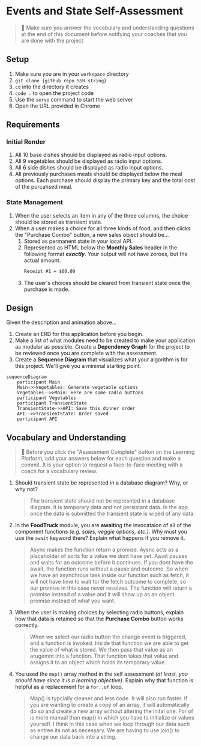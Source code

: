 # Events and State Self-Assessment

> 🧨 Make sure you answer the vocabulary and understanding questions at the end of this document before notifying your coaches that you are done with the project

## Setup

1. Make sure you are in your `workspace` directory
1. `git clone {github repo SSH string}`
1. `cd` into the directory it creates
1. `code .` to open the project code
1. Use the `serve` command to start the web server
1. Open the URL provided in Chrome

## Requirements

### Initial Render

1. All 10 base dishes should be displayed as radio input options.
1. All 9 vegetables should be displayed as radio input options.
1. All 6 side dishes should be displayed as radio input options.
1. All previously purchases meals should be displayed below the meal options. Each purchase should display the primary key and the total cost of the purcahsed meal.

### State Management

1. When the user selects an item in any of the three columns, the choice should be stored as transient state.
1. When a user makes a choice for all three kinds of food, and then clicks the "Purchase Combo" button, a new sales object should be...
    1. Stored as permanent state in your local API.
    1. Represented as HTML below the **Monthly Sales** header in the following format **_exactly_**. Your output will not have zeroes, but the actual amount.
        ```html
        Receipt #1 = $00.00
        ```
   1. The user's choices should be cleared from transient state once the purchase is made.

## Design

Given the description and animation above...

1. Create an ERD for this application before you begin.
1. Make a list of what modules need to be created to make your application as modular as possible. Create a **Dependency Graph** for the project to be reviewed once you are complete with the assessment.
1. Create a **Sequence Diagram** that visualizes what your algorithm is for this project. We'll give you a minimal starting point.

```mermaid
sequenceDiagram
    participant Main
    Main->>Vegetables: Generate vegetable options
    Vegetables-->>Main: Here are some radio buttons
    participant Vegetables
    participant TransientState
    TransientState->>API: Save this dinner order
    API-->>TransientState: Order saved
    participant API
```

## Vocabulary and Understanding

> 🧨 Before you click the "Assessment Complete" button on the Learning Platform, add your answers below for each question and make a commit. It is your option to request a face-to-face meeting with a coach for a vocabulary review.

1. Should transient state be represented in a database diagram? Why, or why not?
   > The transient state should not be represnted in a database diagram. It is temporary data and not persistant data. In the app once the data is submitted the transient state is wiped of any data. 
2. In the **FoodTruck** module, you are **await**ing the invocataion of all of the component functions _(e.g. sales, veggie options, etc.)_. Why must you use the `await` keyword there? Explain what happens if you remove it.
   > Async makes the function return a promise. Aysnc acts as a placeholder of sorts for a value we dont have yet. Await pauses and waits for an outcome before it continues. If you dont have the await, the function runs without a pause and outcome. So when we have an asynchrous task inside our function such as fetch, it will not have time to wait for the fetch outcome to complete, so our promise in this case never resolves. The function will return a promise instead of a value and it will show up as an object promise instead of what you want. 
3. When the user is making choices by selecting radio buttons, explain how that data is retained so that the **Purchase Combo** button works correctly.
   > When we select our radio button the change event is triggered, and a function is invoked. Inside that function we are able to get the value of what is stored. We then pass that value as an arugemnt into a function. That function takes that value and assigns it to an object which holds its temporary value.
4. You used the `map()` array method in the self assessment _(at least, you should have since it is a learning objective)_. Explain why that function is helpful as a replacement for a `for..of` loop.
   > Map() is typcially cleaner and less code. It will also run faster. If you are wanting to create a copy of an array, it will automatically do so and create a new array without altering the inital one. For of is more manual than map() in which you have to initialize or  values yourself. I think in this case when we loop through our data such as entree its not as necessary. We are having to use join() to change our data back into a string.